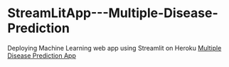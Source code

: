 # StreamLitApp---Multiple-Disease-Prediction
Deploying Machine Learning web app using Streamlit on Heroku
[Multiple Disease Prediction App](https://kruthim1304-streamlitapp---multiple-disease-predicti-app-j4tlm9.streamlit.app/)

